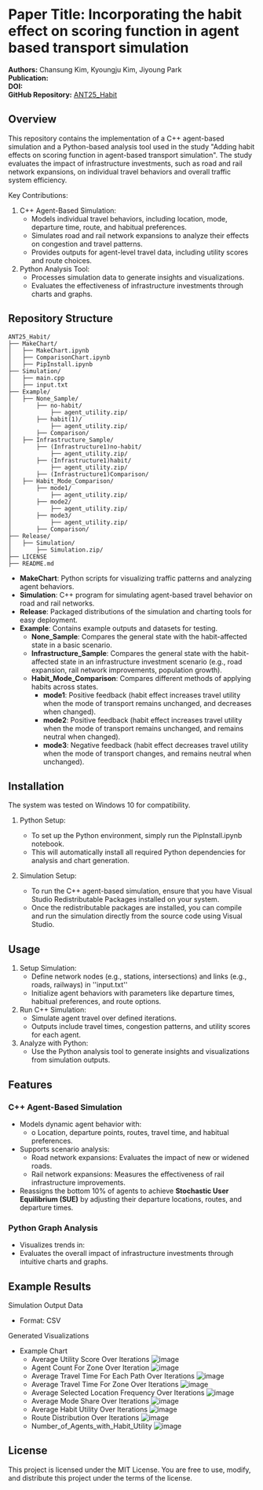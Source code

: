 # Paper Title: **Incorporating the habit effect on scoring function in agent based transport simulation**
**Authors:** Chansung Kim, Kyoungju Kim, Jiyoung Park  
**Publication:** <!--[Conference/Journal Name], [Year]-->  
**DOI:** <!--[DOI Link or "TBA"]-->  
**GitHub Repository:** [ANT25_Habit](https://github.com/kj1241/ANT25_Habit)  

## Overview
This repository contains the implementation of a C++ agent-based simulation and a Python-based analysis tool used in the study "Adding habit effects on scoring function in agent-based transport simulation". The study evaluates the impact of infrastructure investments, such as road and rail network expansions, on individual travel behaviors and overall traffic system efficiency.

Key Contributions:
1. C++ Agent-Based Simulation: 
   - Models individual travel behaviors, including location, mode, departure time, route, and habitual preferences.
   - Simulates road and rail network expansions to analyze their effects on congestion and travel patterns.
   - Provides outputs for agent-level travel data, including utility scores and route choices.
2. Python Analysis Tool:
   - Processes simulation data to generate insights and visualizations.
   - Evaluates the effectiveness of infrastructure investments through charts and graphs.

## Repository Structure
```
ANT25_Habit/
├── MakeChart/
│   ├── MakeChart.ipynb
│   ├── ComparisonChart.ipynb
│   ├── PipInstall.ipynb
├── Simulation/
│   ├── main.cpp
│   ├── input.txt
├── Example/
│   ├── None_Sample/
│       ├── no-habit/
│           ├── agent_utility.zip/
│       ├── habit(1)/
│           ├── agent_utility.zip/
│       ├── Comparison/
│   ├── Infrastructure_Sample/
│       ├── (Infrastructure1)no-habit/
│           ├── agent_utility.zip/
│       ├── (Infrastructure1)habit/
│           ├── agent_utility.zip/
│       ├── (Infrastructure1)Comparison/
│   ├── Habit_Mode_Comparison/
│       ├── mode1/
│           ├── agent_utility.zip/
│       ├── mode2/
│           ├── agent_utility.zip/
│       ├── mode3/
│           ├── agent_utility.zip/
│       ├── Comparison/
├── Release/
│   ├── Simulation/
│       ├── Simulation.zip/
├── LICENSE
├── README.md
```
- **MakeChart**: Python scripts for visualizing traffic patterns and analyzing agent behaviors.
- **Simulation**: C++ program for simulating agent-based travel behavior on road and rail networks.
- **Release**: Packaged distributions of the simulation and charting tools for easy deployment.
- **Example**: Contains example outputs and datasets for testing.
   - **None_Sample**: Compares the general state with the habit-affected state in a basic scenario.
   - **Infrastructure_Sample**: Compares the general state with the habit-affected state in an infrastructure investment scenario (e.g., road expansion, rail network improvements, population growth).
   - **Habit_Mode_Comparison**: Compares different methods of applying habits across states.
      - **mode1**: Positive feedback (habit effect increases travel utility when the mode of transport remains unchanged, and decreases when changed).
      - **mode2**: Positive feedback (habit effect increases travel utility when the mode of transport remains unchanged, and remains neutral when changed).
      - **mode3**: Negative feedback (habit effect decreases travel utility when the mode of transport changes, and remains neutral when unchanged).

## Installation
The system was tested on Windows 10 for compatibility.

1. Python Setup:
   - To set up the Python environment, simply run the PipInstall.ipynb notebook.
   - This will automatically install all required Python dependencies for analysis and chart generation.

2. Simulation Setup:
   - To run the C++ agent-based simulation, ensure that you have Visual Studio Redistributable Packages installed on your system.
   - Once the redistributable packages are installed, you can compile and run the simulation directly from the source code using Visual Studio.


## Usage
1. Setup Simulation:
   - Define network nodes (e.g., stations, intersections) and links (e.g., roads, railways) in ''input.txt''
   - Initialize agent behaviors with parameters like departure times, habitual preferences, and route options.
2. Run C++ Simulation:
   - Simulate agent travel over defined iterations.
   - Outputs include travel times, congestion patterns, and utility scores for each agent.
3. Analyze with Python:
   - Use the Python analysis tool to generate insights and visualizations from simulation outputs.

## Features
### C++ Agent-Based Simulation
- Models dynamic agent behavior with:
  - o	Location, departure points, routes, travel time, and habitual preferences.
- Supports scenario analysis:
  - Road network expansions: Evaluates the impact of new or widened roads.
  - Rail network expansions: Measures the effectiveness of rail infrastructure improvements.
- Reassigns the bottom 10% of agents to achieve **Stochastic User Equilibrium (SUE)** by adjusting their departure locations, routes, and departure times.
  
### Python Graph Analysis
- Visualizes trends in:
- Evaluates the overall impact of infrastructure investments through intuitive charts and graphs.

## Example Results
Simulation Output Data
- Format: CSV

Generated Visualizations
- Example Chart
   - Average Utility Score Over Iterations
     ![image](https://github.com/user-attachments/assets/ba28eab6-9bf5-4f39-8bbc-c95b354c384b)
   - Agent Count For Zone Over Iteration
     ![image](https://github.com/user-attachments/assets/75b86c61-2a7b-482a-b169-b8b44ce2de42)
   - Average Travel Time For Each Path Over Iterations
     ![image](https://github.com/user-attachments/assets/10f82d71-af34-4c03-b8f7-200f65c002bf)
   - Average Travel Time For Zone Over Iterations
     ![image](https://github.com/user-attachments/assets/6c8a487a-ee39-4af1-b43c-d4c118d6523c)
   - Average Selected Location Frequency Over Iterations
     ![image](https://github.com/user-attachments/assets/0c338f19-3d15-4e37-9710-601e66a8050b)
   - Average Mode Share Over Iterations
     ![image](https://github.com/user-attachments/assets/a9bd2d1f-9177-4e26-a685-e008a5381e22)
   - Average Habit Utility Over Iterations
     ![image](https://github.com/user-attachments/assets/abc6bd35-b53b-457b-b5b4-87bc4e2cb988)
   - Route Distribution Over Iterations
     ![image](https://github.com/user-attachments/assets/d823ed7d-1ddf-4f61-8ffa-eb8a3096dba5)
   - Number_of_Agents_with_Habit_Utility
     ![image](https://github.com/user-attachments/assets/3972e987-e9eb-4d97-9f06-77bc33ea9adb)

## License
This project is licensed under the MIT License. You are free to use, modify, and distribute this project under the terms of the license.

